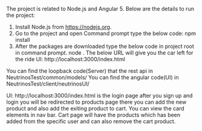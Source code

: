 

The project is related to Node.js and Angular 5. Below are the details to run the project:
1.	Install Node.js from https://nodejs.org.
2.	Go to the project and open Command prompt type the below code: npm install
3.	After the packages are downloaded type the below code in project root in command prompt. node . The below URL will give you the car left for the ride UI: http://localhost:3000/index.html

You can find the loopback code(Server) that the rest api in NeutrinosTest/common/models/
You can find the angular code(UI) in NeutrinosTest/client/neutrinosUI/

UI:
http://localhost:3000/index.html
is the login page after you sign up and login you will be redirected to products page there you can add the new product and also add the exiting product to cart.
You can view the card elements in nav bar.
Cart page will have the products which has been added from the specific user and can also remove the cart product.
